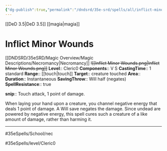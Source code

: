 ```yaml
---
{"dg-publish":true,"permalink":"/dndsrd/35e-srd/spells/all/inflict-minor-wounds/","dgHomeLink":true,"dgPassFrontmatter":false,"dgShowBacklinks":true,"dgShowLocalGraph":true}
---
```


[[DeD 3.5|DeD 3.5]] [[magia|magia]]

# Inflict Minor Wounds
[[DNDSRD/35eSRD/Magic Overview/Magic Descriptions/Necromancy|Necromancy]]  <s class="aside-hide">![[Inflict Minor Wounds.png|Inflict Minor Wounds.png]]</s>
**Level**:: Cleric0 
**Components**:: V S 
**CastingTime**:: 1 standard 
**Range**:: [[touch|touch]]
**Target**:: creature touched
**Area**:: 
**Duration**:: Instantaneous
**SavingThrow**:: Will half (negates)
**SpellResistance**:: true

**snip**:: Touch attack, 1 point of damage.  




When laying your hand upon a creature, you channel negative energy that deals 1 point of damage. A Will save negates the damage.
Since undead are powered by negative energy, this spell cures such a creature of a like amount of damage, rather than harming it.

<hr/>



#35eSpells/School/nec

#35eSpells/level/Cleric0 